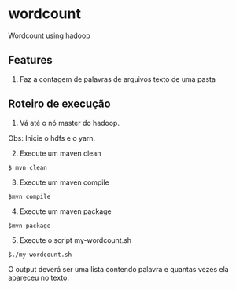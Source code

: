 # wordcount
Wordcount using hadoop

Features
---
1. Faz a contagem de palavras de arquivos texto de uma pasta

Roteiro de execução
---
1. Vá até o nó master do hadoop. 

Obs: Inicie o hdfs e o yarn.  

2. Execute um maven clean
```
$ mvn clean
```

3. Execute um maven compile
```
$mvn compile
```

4. Execute um maven package
```
$mvn package
```

5. Execute o script my-wordcount.sh
```
$./my-wordcount.sh
```

O output deverá ser uma lista contendo palavra e quantas vezes ela apareceu no texto. 
